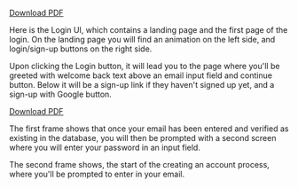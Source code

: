 [Download PDF](/team/pdf/UI-LOGIN.pdf)

Here is the Login UI, which contains a landing page and the first page of the login. On the landing page you will find an animation on the left side, and login/sign-up buttons on the right side. 

Upon clicking the Login button, it will lead you to the page where you'll be greeted with welcome back text above an email input field and continue button. Below it will be a sign-up link if they haven't signed up yet, and a sign-up with Google button. 

[Download PDF](/team/pdf/UI-LOGIN-2.pdf)

The first frame shows that once your email has been entered and verified as existing in the database, you will then be prompted with a second screen where you will enter your password in an input field. 

The second frame shows, the start of the creating an account process, where you'll be prompted to enter in your email. 



